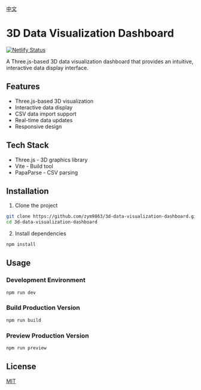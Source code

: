 [中文](README.md)

# 3D Data Visualization Dashboard

[![Netlify Status](https://api.netlify.com/api/v1/badges/90a1bd53-675a-44e1-8834-933ad4739dea/deploy-status)](https://app.netlify.com/sites/3d-data/deploys)

A Three.js-based 3D data visualization dashboard that provides an intuitive, interactive data display interface.

## Features

- Three.js-based 3D visualization
- Interactive data display
- CSV data import support
- Real-time data updates
- Responsive design

## Tech Stack

- Three.js - 3D graphics library
- Vite - Build tool
- PapaParse - CSV parsing

## Installation

1. Clone the project
```bash
git clone https://github.com/zym9863/3d-data-visualization-dashboard.git
cd 3d-data-visualization-dashboard
```

2. Install dependencies
```bash
npm install
```

## Usage

### Development Environment
```bash
npm run dev
```

### Build Production Version
```bash
npm run build
```

### Preview Production Version
```bash
npm run preview
```

## License

[MIT](LICENSE)
